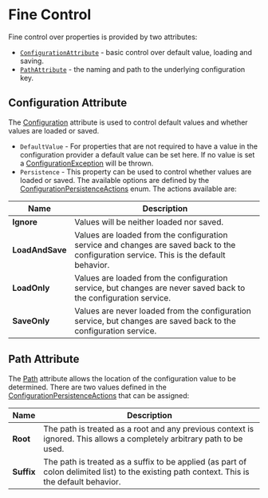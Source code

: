 ﻿# Fine Control

Fine control over properties is provided by two attributes:

 * [`ConfigurationAttribute`](https://open-collar.github.io/OpenCollar.Extensions.Configuration/api/OpenCollar.Extensions.Configuration.ConfigurationAttribute.html) -
   basic control over default value, loading and saving.
 * [`PathAttribute`](https://open-collar.github.io/OpenCollar.Extensions.Configuration/api/OpenCollar.Extensions.Configuration.PathAttribute.html) -
   the naming and path to the underlying configuration key.

## Configuration Attribute

The [Configuration](/api/OpenCollar.Extensions.Configuration.ConfigurationAttribute.html) attribute is used to control
default values and whether values are loaded or saved.

* `DefaultValue` - For properties that are not required to have a value in the configuration
                 provider a default value can be set here.  If no value is set a
                 [ConfigurationException](/api/OpenCollar.Extensions.Configuration.ConfigurationException.html)
                  will be thrown.
* `Persistence` - This property can be used to control whether values are loaded or saved.  The available
                    options are defined by the
                    [ConfigurationPersistenceActions](/api/OpenCollar.Extensions.Configuration.ConfigurationPersistenceActions.html)
                    enum.  The actions available are:

Name | Description
---- | -----------
**Ignore** | Values will be neither loaded nor saved.
**LoadAndSave** | Values are loaded from the configuration service and changes are saved back to the configuration service. This is the default behavior.</td>
**LoadOnly** | Values are loaded from the configuration service, but changes are never saved back to the configuration service.
**SaveOnly** | Values are never loaded from the configuration service, but changes are saved back to the configuration service.

## Path Attribute

The [Path](/api/OpenCollar.Extensions.Configuration.PathAttribute.html)
attribute allows the location of the configuration value to be determined.  There are two values 
defined in the [ConfigurationPersistenceActions](/api/OpenCollar.Extensions.Configuration.PathIs.html)
that can be assigned:

Name | Description
---- | -----------
**Root** | The path is treated as a root and any previous context is ignored.  This allows a completely arbitrary path to be used.
**Suffix** | The path is treated as a suffix to be applied (as part of colon delimited list) to the existing path context.  This is the default behavior.